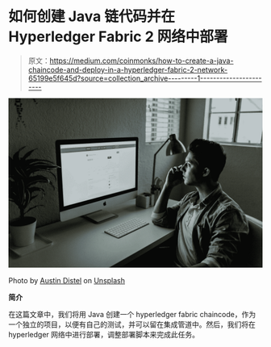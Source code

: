 # 如何创建 Java 链代码并在 Hyperledger Fabric 2 网络中部署

> 原文：<https://medium.com/coinmonks/how-to-create-a-java-chaincode-and-deploy-in-a-hyperledger-fabric-2-network-65199e5f645d?source=collection_archive---------1----------------------->

![](img/7ce8e49ac24dba5ba6a2a3ccda6c1086.png)

Photo by [Austin Distel](https://unsplash.com/@austindistel?utm_source=medium&utm_medium=referral) on [Unsplash](https://unsplash.com?utm_source=medium&utm_medium=referral)

**简介**

在这篇文章中，我们将用 Java 创建一个 hyperledger fabric chaincode，作为一个独立的项目，以便有自己的测试，并可以留在集成管道中。然后，我们将在 hyperledger 网络中进行部署，调整部署脚本来完成此任务。